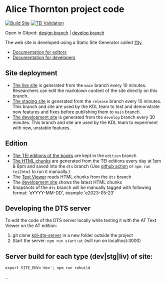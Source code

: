 # Alice Thornton project code

[![Build Site](https://github.com/kingsdigitallab/alice-thornton/actions/workflows/build.yml/badge.svg)](https://github.com/kingsdigitallab/alice-thornton/actions/workflows/build.yml)
[![TEI Validation](https://github.com/kingsdigitallab/alice-thornton/actions/workflows/validate-tei.yml/badge.svg?branch=edition)](https://github.com/kingsdigitallab/alice-thornton/actions/workflows/validate-tei.yml)

Open in Gitpod: [design branch](https://gitpod.io/#https://github.com/kingsdigitallab/alice-thornton/tree/design) | [develop branch](https://gitpod.io/#https://github.com/kingsdigitallab/alice-thornton/tree/develop)

The web site is developed using a Static Site Generator called [11ty](https://www.11ty.dev/).

- [Documentation for editors](https://github.com/kingsdigitallab/vault-101/blob/main/docs/howto/editing-markdown-files-on-github.rst)
- [Documentation for developers](https://github.com/kingsdigitallab/vault-101/blob/main/docs/howto/11ty.rst)

## Site deployment

- [The live site](//thornton.kdl.kcl.ac.uk) is generated from the `main` branch every 10 minutes. Researchers can edit the markdown content of the site directly on this branch.
- [The staging site](//thornton-stg.kdl.kcl.ac.uk) is generated from the `release` branch every 10 minutes.
  This branch and site are used by the KDL team to test and demonstrate new features and fixes before publishing them to `main` branch.
- [The development site](//thornton-dev.kdl.kcl.ac.uk) is generated from the `develop` branch every 30 minutes.
  This branch and site are used by the KDL team to experiment with new, unstable features.

## Edition

- [The TEI editions of the books](https://github.com/kingsdigitallab/alice-thornton/tree/edition) are kept in the `edition` branch
- [The HTML chunks](https://github.com/kingsdigitallab/alice-thornton/tree/dts) are generated from the TEI editions every day at 1pm & 6pm and saved into the `dts` branch (Use [github action](https://github.com/kingsdigitallab/alice-thornton/actions/workflows/publish-tei.yml) or `npm run tei2html` to run it manually.)
- The [Text Viewer](https://thornton-stg.kdl.kcl.ac.uk/books/viewer/) reads HTML chunks from the `dts` branch
- The [development site](https://thornton-dev.kdl.kcl.ac.uk/books/viewer/) shows the latest HTML chunks
- Snapshots of the `dts` branch will be manually tagged with following format: 'eYYYY-MM-DD', example 'e2023-05-23'

## Developing the DTS server

To edit the code of the DTS server locally while testing it with the AT Text Viewer on the AT edition:

1. git clone [kdl-dts-server](https://github.com/kingsdigitallab/kdl-dts-server) in a new folder outside the project
2. Start the server: `npm run start:at` (will run on localhost:3000)

## Server build for each type (dev|stg|liv) of site:

`export SITE_ENV='dev'; npm run rebuild`

..

